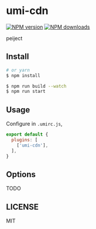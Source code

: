 # umi-cdn

[![NPM version](https://img.shields.io/npm/v/umi-cdn.svg?style=flat)](https://npmjs.org/package/umi-cdn)
[![NPM downloads](http://img.shields.io/npm/dm/umi-cdn.svg?style=flat)](https://npmjs.org/package/umi-cdn)

peiject

## Install

```bash
# or yarn
$ npm install
```

```bash
$ npm run build --watch
$ npm run start
```

## Usage

Configure in `.umirc.js`,

```js
export default {
  plugins: [
    ['umi-cdn'],
  ],
}
```

## Options

TODO

## LICENSE

MIT
